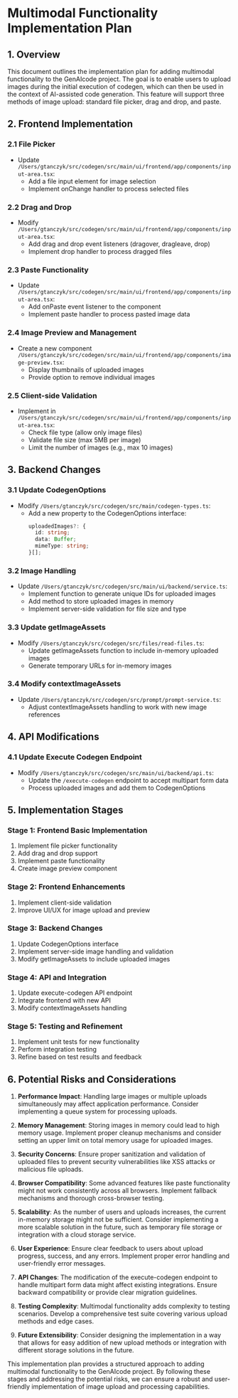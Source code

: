 # Multimodal Functionality Implementation Plan

## 1. Overview

This document outlines the implementation plan for adding multimodal functionality to the GenAIcode project. The goal is to enable users to upload images during the initial execution of codegen, which can then be used in the context of AI-assisted code generation. This feature will support three methods of image upload: standard file picker, drag and drop, and paste.

## 2. Frontend Implementation

### 2.1 File Picker

- Update `/Users/gtanczyk/src/codegen/src/main/ui/frontend/app/components/input-area.tsx`:
  - Add a file input element for image selection
  - Implement onChange handler to process selected files

### 2.2 Drag and Drop

- Modify `/Users/gtanczyk/src/codegen/src/main/ui/frontend/app/components/input-area.tsx`:
  - Add drag and drop event listeners (dragover, dragleave, drop)
  - Implement drop handler to process dragged files

### 2.3 Paste Functionality

- Update `/Users/gtanczyk/src/codegen/src/main/ui/frontend/app/components/input-area.tsx`:
  - Add onPaste event listener to the component
  - Implement paste handler to process pasted image data

### 2.4 Image Preview and Management

- Create a new component `/Users/gtanczyk/src/codegen/src/main/ui/frontend/app/components/image-preview.tsx`:
  - Display thumbnails of uploaded images
  - Provide option to remove individual images

### 2.5 Client-side Validation

- Implement in `/Users/gtanczyk/src/codegen/src/main/ui/frontend/app/components/input-area.tsx`:
  - Check file type (allow only image files)
  - Validate file size (max 5MB per image)
  - Limit the number of images (e.g., max 10 images)

## 3. Backend Changes

### 3.1 Update CodegenOptions

- Modify `/Users/gtanczyk/src/codegen/src/main/codegen-types.ts`:
  - Add a new property to the CodegenOptions interface:
    ```typescript
    uploadedImages?: {
      id: string;
      data: Buffer;
      mimeType: string;
    }[];
    ```

### 3.2 Image Handling

- Update `/Users/gtanczyk/src/codegen/src/main/ui/backend/service.ts`:
  - Implement function to generate unique IDs for uploaded images
  - Add method to store uploaded images in memory
  - Implement server-side validation for file size and type

### 3.3 Update getImageAssets

- Modify `/Users/gtanczyk/src/codegen/src/files/read-files.ts`:
  - Update getImageAssets function to include in-memory uploaded images
  - Generate temporary URLs for in-memory images

### 3.4 Modify contextImageAssets

- Update `/Users/gtanczyk/src/codegen/src/prompt/prompt-service.ts`:
  - Adjust contextImageAssets handling to work with new image references

## 4. API Modifications

### 4.1 Update Execute Codegen Endpoint

- Modify `/Users/gtanczyk/src/codegen/src/main/ui/backend/api.ts`:
  - Update the `/execute-codegen` endpoint to accept multipart form data
  - Process uploaded images and add them to CodegenOptions

## 5. Implementation Stages

### Stage 1: Frontend Basic Implementation

1. Implement file picker functionality
2. Add drag and drop support
3. Implement paste functionality
4. Create image preview component

### Stage 2: Frontend Enhancements

1. Implement client-side validation
2. Improve UI/UX for image upload and preview

### Stage 3: Backend Changes

1. Update CodegenOptions interface
2. Implement server-side image handling and validation
3. Modify getImageAssets to include uploaded images

### Stage 4: API and Integration

1. Update execute-codegen API endpoint
2. Integrate frontend with new API
3. Modify contextImageAssets handling

### Stage 5: Testing and Refinement

1. Implement unit tests for new functionality
2. Perform integration testing
3. Refine based on test results and feedback

## 6. Potential Risks and Considerations

1. **Performance Impact**: Handling large images or multiple uploads simultaneously may affect application performance. Consider implementing a queue system for processing uploads.

2. **Memory Management**: Storing images in memory could lead to high memory usage. Implement proper cleanup mechanisms and consider setting an upper limit on total memory usage for uploaded images.

3. **Security Concerns**: Ensure proper sanitization and validation of uploaded files to prevent security vulnerabilities like XSS attacks or malicious file uploads.

4. **Browser Compatibility**: Some advanced features like paste functionality might not work consistently across all browsers. Implement fallback mechanisms and thorough cross-browser testing.

5. **Scalability**: As the number of users and uploads increases, the current in-memory storage might not be sufficient. Consider implementing a more scalable solution in the future, such as temporary file storage or integration with a cloud storage service.

6. **User Experience**: Ensure clear feedback to users about upload progress, success, and any errors. Implement proper error handling and user-friendly error messages.

7. **API Changes**: The modification of the execute-codegen endpoint to handle multipart form data might affect existing integrations. Ensure backward compatibility or provide clear migration guidelines.

8. **Testing Complexity**: Multimodal functionality adds complexity to testing scenarios. Develop a comprehensive test suite covering various upload methods and edge cases.

9. **Future Extensibility**: Consider designing the implementation in a way that allows for easy addition of new upload methods or integration with different storage solutions in the future.

This implementation plan provides a structured approach to adding multimodal functionality to the GenAIcode project. By following these stages and addressing the potential risks, we can ensure a robust and user-friendly implementation of image upload and processing capabilities.
